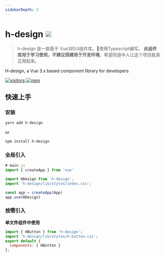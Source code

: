 ```yaml
---
sidebarDepth: 3
---
```


# <div data-nosnippet="true">h-design <img src="https://static.npmjs.com/255a118f56f5346b97e56325a1217a16.svg" height="20px" title="This package contains built-in TypeScript declarations" alt="TypeScript icon, indicating that this package has built-in type declarations" class="aa30d277 pl3" data-nosnippet="true"></div>
> h-design 是一款基于 Vue3的UI组件库。🎈使用Typescript编写。
> **此组件库用于学习使用，不建议搭建用于开发环境**，希望同道中人让这个项目能真正用起来。

H-design, a Vue 3.x based component library for developers

[![visitors](https://visitor-badge.laobi.icu/badge?page_id=hunterxing.h-design)](https://github.com/hunterxing/h-design.git)
[![npm](https://img.shields.io/npm/dt/h-design?label=h-design&logo=npm)](https://www.npmjs.com/package/h-design)

## 快速上手

### 安装

```bash
yarn add h-design
```
or
```bash
npm install h-design
```

### 全局引入

```js
# main.js
import { createApp } from 'vue'

import HDesign from 'h-design';
import 'h-design/lib/styles/index.css';

const app = createApp(App)
app.use(HDesign)
```

### 按需引入


**单文件组件中使用**

```js
import { HButton } from 'h-design';
import 'h-design/lib/styles/h-button.css';
export default {
  components: { HButton }
};
```
